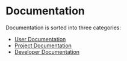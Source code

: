 # Documentation
Documentation is sorted into three categories:
 - [User Documentation](user)
 - [Project Documentation](project)
 - [Developer Documentation](dev)

